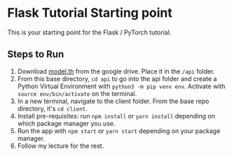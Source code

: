 # Flask Tutorial Starting point

This is your starting point for the Flask / PyTorch tutorial. 

## Steps to Run

1. Download [model.th](https://drive.google.com/file/d/1IZU1hjm_etg37_lHilxsH0eae8mmSc0H/view?usp=sharing) from the google drive. Place it in the `/api` folder.
2. From this base directory, `cd api` to go into the api folder and create a Python Virtual Environment with `python3 -m pip venv env`. Activate with `source env/bin/activate` on the terminal.
3. In a new terminal, navigate to the client folder. From the base repo directory, it's `cd client`. 
4. Install pre-requisites: run `npm install` or `yarn install` depending on which package manager you use.
5. Run the app with `npm start` or `yarn start` depending on your package manager.
6. Follow my lecture for the rest.
